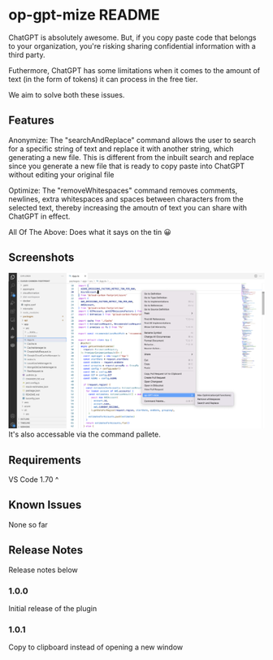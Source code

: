 # op-gpt-mize README

ChatGPT is absolutely awesome. But, if you copy paste code that belongs to your organization, you're risking sharing confidential information with a third party. 

Futhermore, ChatGPT has some limitations when it comes to the amount of text (in the form of tokens) it can process in the free tier.

We aim to solve both these issues. 

## Features

Anonymize: The "searchAndReplace" command allows the user to search for a specific string of text and replace it with another string, which generating a new file. This is different from the inbuilt search and replace since you generate a new file that is ready to copy paste into ChatGPT without editing your original file

Optimize: The "removeWhitespaces" command removes comments, newlines, extra whitespaces and spaces between characters from the selected text, thereby increasing the amoutn of text you can share with ChatGPT in effect.

All Of The Above: Does what it says on the tin 😀

## Screenshots

![How it works](./images/how-it-works.png)
It's also accessable via the command pallete. 

## Requirements

VS Code 1.70 ^


## Known Issues

None so far

## Release Notes

Release notes below

### 1.0.0

Initial release of the plugin

### 1.0.1

Copy to clipboard instead of opening a new window
